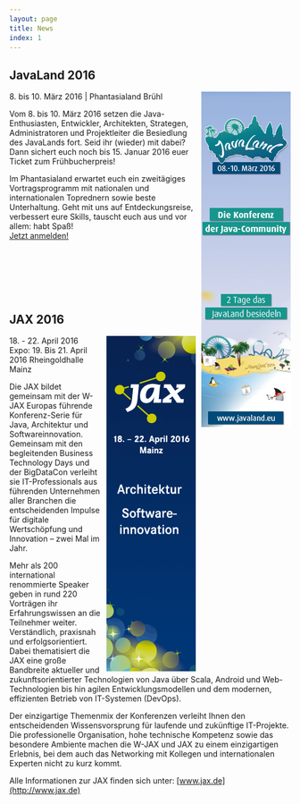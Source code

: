 ```yaml
---
layout: page
title: News
index: 1
---
```


## JavaLand 2016

<a href="http://www.javaland.eu/go/jug/"><img src="/public/img/javaland_2016.jpg" style="float:right; padding-left:10px;" /></a>
8\. bis 10. März 2016 | Phantasialand Brühl

Vom 8. bis 10. März 2016 setzen die Java-Enthusiasten, Entwickler, Architekten, Strategen, Administratoren und Projektleiter die Besiedlung des JavaLands fort. Seid ihr (wieder) mit dabei? Dann sichert euch noch bis 15. Januar 2016 euer Ticket zum Frühbucherpreis!

Im Phantasialand erwartet euch ein zweitägiges Vortragsprogramm mit nationalen und internationalen Toprednern sowie beste Unterhaltung. Geht mit uns auf Entdeckungsreise, verbessert eure Skills, tauscht euch aus und vor allem: habt Spaß!<br />
[Jetzt anmelden!](http://www.javaland.eu/go/jug/)

<br /><br /><br /><br /><br />

## JAX 2016

<a href="http://www.jax.de"><img src="/public/img/jax_2016.gif" style="float:right; padding-left:10px;" /></a>
18\. - 22. April 2016
Expo: 19. Bis 21. April 2016
Rheingoldhalle Mainz

Die JAX bildet gemeinsam mit der W-JAX Europas führende Konferenz-Serie für Java, Architektur und Softwareinnovation. Gemeinsam mit den begleitenden Business Technology Days und der BigDataCon verleiht sie IT-Professionals aus führenden Unternehmen aller Branchen die entscheidenden Impulse für digitale Wertschöpfung und Innovation – zwei Mal im Jahr.

Mehr als 200 international renommierte Speaker geben in rund 220 Vorträgen ihr Erfahrungswissen an die Teilnehmer weiter. Verständlich, praxisnah und erfolgsorientiert. Dabei thematisiert die JAX eine große Bandbreite aktueller und zukunftsorientierter Technologien von Java über Scala, Android und Web-Technologien bis hin agilen Entwicklungsmodellen und dem modernen, effizienten Betrieb von IT-Systemen (DevOps).

Der einzigartige Themenmix der Konferenzen verleiht Ihnen den entscheidenden Wissensvorsprung für laufende und zukünftige IT-Projekte. Die professionelle Organisation, hohe technische Kompetenz sowie das besondere Ambiente machen die W-JAX und JAX zu einem einzigartigen Erlebnis, bei dem auch das Networking mit Kollegen und internationalen Experten nicht zu kurz kommt.

Alle Informationen zur JAX finden sich unter: [www.jax.de](http://www.jax.de)
